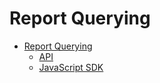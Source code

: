 # Report Querying

* [Report Querying](report-querying/index.md)
	* [API](report-querying/api.md)
	* [JavaScript SDK](data-querying/javascript-sdk.md)